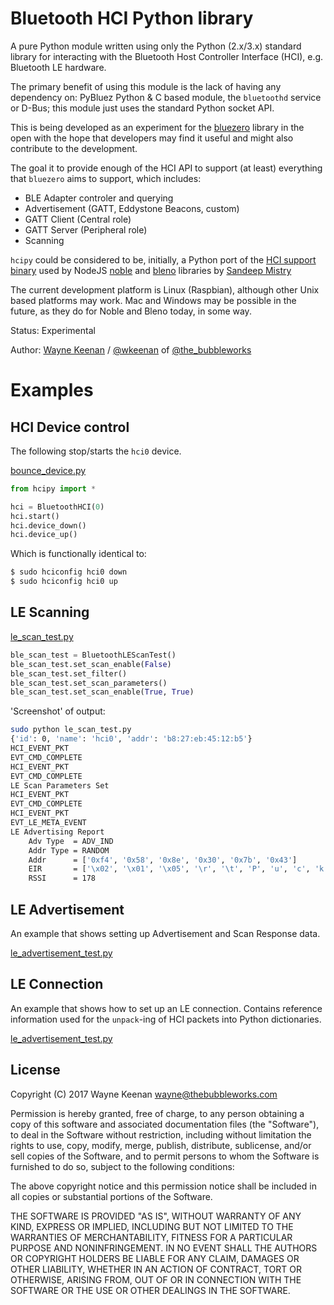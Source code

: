 
# Bluetooth HCI Python library

A pure Python module written using only the Python (2.x/3.x) standard library for interacting with the Bluetooth Host Controller Interface (HCI), e.g. Bluetooth LE hardware.

The primary benefit of using this module is the lack of having any dependency on: PyBluez Python & C based module, the `bluetoothd` service or D-Bus; this module just uses the standard Python socket API.

This is being developed as an experiment for the [bluezero](https://github.com/ukBaz/python-bluezero) library in the open with the hope that developers may find it useful and might also contribute to the development.

The goal it to provide enough of the HCI API to support (at least) everything that `bluezero` aims to support, which includes:

- BLE Adapter controler and querying
- Advertisement (GATT, Eddystone Beacons, custom)
- GATT Client (Central role)
- GATT Server (Peripheral role)
- Scanning


`hcipy` could be considered to be, initially, a Python port of the [HCI support binary](https://github.com/sandeepmistry/node-bluetooth-hci-socket/blob/master/examples/le-connection-test.js) used by  NodeJS [noble](https://github.com/sandeepmistry/noble) and [bleno](https://github.com/sandeepmistry/bleno) libraries by [Sandeep Mistry](https://github.com/sandeepmistry)

The current development platform is Linux (Raspbian), although other Unix based platforms may work. Mac and Windows may be possible in the future, as they do for Noble and Bleno today, in some way.


Status:  Experimental

Author:  [Wayne Keenan](https://github.com/WayneKeenan)  / [@wkeenan](https://twitter.com/wkeenan)  of [@the_bubbleworks](https://twitter.com/the_bubbleworks)


# Examples

## HCI Device control 

The following stop/starts the `hci0` device.

[bounce_device.py](bounce_device.py)
```python
from hcipy import *

hci = BluetoothHCI(0)
hci.start()
hci.device_down()
hci.device_up()
```


Which is functionally identical to:
```bash
$ sudo hciconfig hci0 down
$ sudo hciconfig hci0 up
```


## LE Scanning 

[le_scan_test.py](le_scan_test.py)

```python
ble_scan_test = BluetoothLEScanTest()
ble_scan_test.set_scan_enable(False)
ble_scan_test.set_filter()
ble_scan_test.set_scan_parameters()
ble_scan_test.set_scan_enable(True, True)
```

'Screenshot' of output:

```bash
sudo python le_scan_test.py 
{'id': 0, 'name': 'hci0', 'addr': 'b8:27:eb:45:12:b5'}
HCI_EVENT_PKT
EVT_CMD_COMPLETE
HCI_EVENT_PKT
EVT_CMD_COMPLETE
LE Scan Parameters Set
HCI_EVENT_PKT
EVT_CMD_COMPLETE
HCI_EVENT_PKT
EVT_LE_META_EVENT
LE Advertising Report
	Adv Type  = ADV_IND
	Addr Type = RANDOM
	Addr      = ['0xf4', '0x58', '0x8e', '0x30', '0x7b', '0x43']
	EIR       = ['\x02', '\x01', '\x05', '\r', '\t', 'P', 'u', 'c', 'k', '.', 'j', 's', ' ', '7', 'b', '4']
	RSSI      = 178
```

## LE Advertisement

An example that shows setting up Advertisement and Scan Response data.
 
[le_advertisement_test.py](le_advertisement_test.py)

## LE Connection 

An example that shows how to set up an LE connection. Contains reference information used for the `unpack`-ing of HCI packets into Python dictionaries.  

[le_advertisement_test.py](le_advertisement_test.py)


## License

Copyright (C) 2017 Wayne Keenan <wayne@thebubbleworks.com>

Permission is hereby granted, free of charge, to any person obtaining a copy of this software and associated documentation files (the "Software"), to deal in the Software without restriction, including without limitation the rights to use, copy, modify, merge, publish, distribute, sublicense, and/or sell copies of the Software, and to permit persons to whom the Software is furnished to do so, subject to the following conditions:

The above copyright notice and this permission notice shall be included in all copies or substantial portions of the Software.

THE SOFTWARE IS PROVIDED "AS IS", WITHOUT WARRANTY OF ANY KIND, EXPRESS OR IMPLIED, INCLUDING BUT NOT LIMITED TO THE WARRANTIES OF MERCHANTABILITY, FITNESS FOR A PARTICULAR PURPOSE AND NONINFRINGEMENT. IN NO EVENT SHALL THE AUTHORS OR COPYRIGHT HOLDERS BE LIABLE FOR ANY CLAIM, DAMAGES OR OTHER LIABILITY, WHETHER IN AN ACTION OF CONTRACT, TORT OR OTHERWISE, ARISING FROM, OUT OF OR IN CONNECTION WITH THE SOFTWARE OR THE USE OR OTHER DEALINGS IN THE SOFTWARE.
